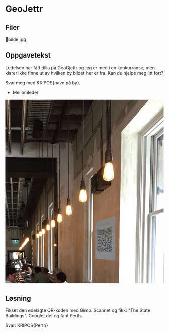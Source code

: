# GeoJettr

## Filer
📎bilde.jpg

## Oppgavetekst
Ledelsen har fått dilla på GeoGjettr og jeg er med i en konkurranse, men klarer ikke finne ut av hvilken by bildet her er fra. Kan du hjelpe meg litt fort?

Svar meg med KRIPOS{navn på by}.

- Mellomleder

![alt text](bilde.png)

## Løsning

Fikset den ødelagte QR-koden med Gimp. Scannet og fikk: "The State Buildings". Googlet det og fant Perth.

Svar: KRIPOS{Perth}
